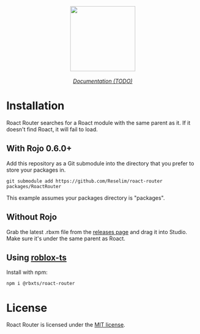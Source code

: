 <p align="center">
	<img src=".github/logo.svg" height="170">
	<br><br>
	<a href=""><i>Documentation (TODO)</i></a>
</p>

# Installation

Roact Router searches for a Roact module with the same parent as it. If it doesn't find Roact, it will fail to load.

## With Rojo 0.6.0+

Add this repository as a Git submodule into the directory that you prefer to store your packages in.

```
git submodule add https://github.com/Reselim/roact-router packages/RoactRouter
```

This example assumes your packages directory is "packages".

## Without Rojo

Grab the latest .rbxm file from the [releases page](https://github.com/Reselim/roact-router/releases) and drag it into Studio. Make sure it's under the same parent as Roact.

## Using [roblox-ts](https://github.com/roblox-ts/roblox-ts)

Install with npm:

```
npm i @rbxts/roact-router
```

# License

Roact Router is licensed under the [MIT license](LICENSE).